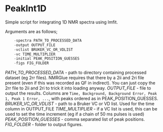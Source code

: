 # PeakInt1D

Simple script for integrating 1D NMR spectra using lmfit.

Arguments are as follows;

```python proc.py
	-spectra PATH_TO_PROCESSED_DATA
	-output OUTPUT_FILE
	-vclist BRUKER_VC_OR_VDLIST
	-vc TIME_MULTIPLIER
	-initial PEAK_POSITION_GUESSES
	-figs FIG_FOLDER
```

*PATH_TO_PROCESSED_DATA* - path to directory containing processed dataset (eg 2rr files). NMRGlue requires that there by a 2ii and 2ri file present (even if this was recorded as QF in indirect). You can just copy the 2rr file to 2ii and 2ri to trick it into loading anyway.
*OUTPUT_FILE* - file to output the results. Columns are `Time, Background, Background Error, Peak 1, Peak 1 Error, ...`, with peaks ordered as in PEAK_POSITION_GUESSES.
*BRUKER_VC_OR_VDLIST* - path to a Bruker VC or VD list. Used for the time column in OUTPUT_FILE
*TIME_MULTIPLIER* - if a VC list is used, this can be used to set the time increment (eg if a chain of 50 ms pulses is used)
*PEAK_POSITION_GUESSES* - comma separated list of peak positions.
*FIG_FOLDER* - folder to output figures.


